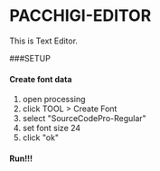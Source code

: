 PACCHIGI-EDITOR
===============

This is Text Editor.

###SETUP

#### Create font data
1. open processing
2. click TOOL > Create Font
3. select "SourceCodePro-Regular"
4. set font size 24
5. click "ok"

#### Run!!!



